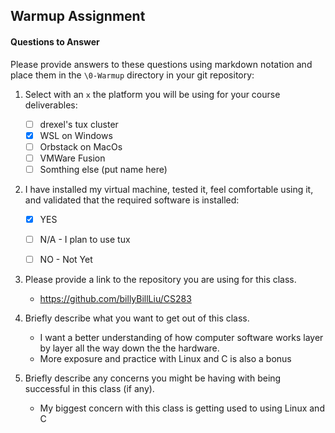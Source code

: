 ## Warmup Assignment
#### Questions to Answer
Please provide answers to these questions using markdown notation and place them in the `\0-Warmup` directory in your git repository:

1. Select with an `x` the platform you will be using for your course deliverables:

    - [ ] drexel's tux cluster
    - [x] WSL on Windows
    - [ ] Orbstack on MacOs
    - [ ] VMWare Fusion
    - [ ] Somthing else (put name here)

2. I have installed my virtual machine, tested it, feel comfortable using it, and validated that the required software is installed:

    - [x] YES
    - [ ] N/A - I plan to use tux
    - [ ] NO - Not Yet


3. Please provide a link to the repository you are using for this class.
    - https://github.com/billyBillLiu/CS283

4. Briefly describe what you want to get out of this class.
    - I want a better understanding of how computer software works layer by layer all the way down the the hardware. 
    - More exposure and practice with Linux and C is also a bonus

5. Briefly describe any concerns you might be having with being successful in this class (if any).
    - My biggest concern with this class is getting used to using Linux and C